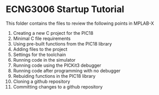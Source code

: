 # ECNG3006 Startup Tutorial

This folder contains the files to review the following points in MPLAB-X
1. Creating a new C project for the PIC18
2. Minimal C file requirements
3. Using pre-built functions from the PIC18 library 
4. Adding files to the project
5. Settings for the toolchain
6. Running code in the simulator
7. Running code using the PICKit3 debugger
8. Running code after programming with no debugger
9. Rebuiding functions in the PIC18 library
10. Cloning a github repository
11. Committing changes to a github repository
